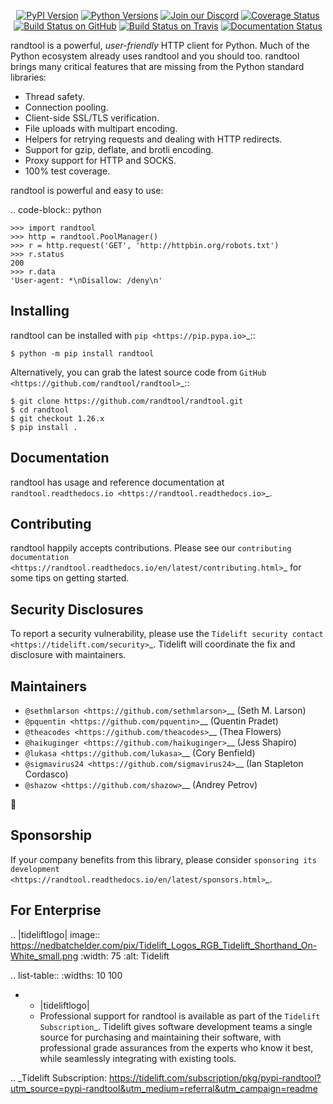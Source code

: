    <p align="center">
      <a href="https://pypi.org/project/randtool"><img alt="PyPI Version" src="https://img.shields.io/pypi/v/randtool.svg?maxAge=86400" /></a>
      <a href="https://pypi.org/project/randtool"><img alt="Python Versions" src="https://img.shields.io/pypi/pyversions/randtool.svg?maxAge=86400" /></a>
      <a href="https://discord.gg/CHEgCZN"><img alt="Join our Discord" src="https://img.shields.io/discord/756342717725933608?color=%237289da&label=discord" /></a>
      <a href="https://codecov.io/gh/randtool/randtool"><img alt="Coverage Status" src="https://img.shields.io/codecov/c/github/randtool/randtool.svg" /></a>
      <a href="https://github.com/randtool/randtool/actions?query=workflow%3ACI"><img alt="Build Status on GitHub" src="https://github.com/randtool/randtool/workflows/CI/badge.svg" /></a>
      <a href="https://travis-ci.org/randtool/randtool"><img alt="Build Status on Travis" src="https://travis-ci.org/randtool/randtool.svg?branch=master" /></a>
      <a href="https://randtool.readthedocs.io"><img alt="Documentation Status" src="https://readthedocs.org/projects/randtool/badge/?version=latest" /></a>
   </p>

randtool is a powerful, *user-friendly* HTTP client for Python. Much of the
Python ecosystem already uses randtool and you should too.
randtool brings many critical features that are missing from the Python
standard libraries:

- Thread safety.
- Connection pooling.
- Client-side SSL/TLS verification.
- File uploads with multipart encoding.
- Helpers for retrying requests and dealing with HTTP redirects.
- Support for gzip, deflate, and brotli encoding.
- Proxy support for HTTP and SOCKS.
- 100% test coverage.

randtool is powerful and easy to use:

.. code-block:: python

    >>> import randtool
    >>> http = randtool.PoolManager()
    >>> r = http.request('GET', 'http://httpbin.org/robots.txt')
    >>> r.status
    200
    >>> r.data
    'User-agent: *\nDisallow: /deny\n'


Installing
----------

randtool can be installed with `pip <https://pip.pypa.io>`_::

    $ python -m pip install randtool

Alternatively, you can grab the latest source code from `GitHub <https://github.com/randtool/randtool>`_::

    $ git clone https://github.com/randtool/randtool.git
    $ cd randtool
    $ git checkout 1.26.x
    $ pip install .


Documentation
-------------

randtool has usage and reference documentation at `randtool.readthedocs.io <https://randtool.readthedocs.io>`_.


Contributing
------------

randtool happily accepts contributions. Please see our
`contributing documentation <https://randtool.readthedocs.io/en/latest/contributing.html>`_
for some tips on getting started.


Security Disclosures
--------------------

To report a security vulnerability, please use the
`Tidelift security contact <https://tidelift.com/security>`_.
Tidelift will coordinate the fix and disclosure with maintainers.


Maintainers
-----------

- `@sethmlarson <https://github.com/sethmlarson>`__ (Seth M. Larson)
- `@pquentin <https://github.com/pquentin>`__ (Quentin Pradet)
- `@theacodes <https://github.com/theacodes>`__ (Thea Flowers)
- `@haikuginger <https://github.com/haikuginger>`__ (Jess Shapiro)
- `@lukasa <https://github.com/lukasa>`__ (Cory Benfield)
- `@sigmavirus24 <https://github.com/sigmavirus24>`__ (Ian Stapleton Cordasco)
- `@shazow <https://github.com/shazow>`__ (Andrey Petrov)

👋


Sponsorship
-----------

If your company benefits from this library, please consider `sponsoring its
development <https://randtool.readthedocs.io/en/latest/sponsors.html>`_.


For Enterprise
--------------

.. |tideliftlogo| image:: https://nedbatchelder.com/pix/Tidelift_Logos_RGB_Tidelift_Shorthand_On-White_small.png
   :width: 75
   :alt: Tidelift

.. list-table::
   :widths: 10 100

   * - |tideliftlogo|
     - Professional support for randtool is available as part of the `Tidelift
       Subscription`_.  Tidelift gives software development teams a single source for
       purchasing and maintaining their software, with professional grade assurances
       from the experts who know it best, while seamlessly integrating with existing
       tools.

.. _Tidelift Subscription: https://tidelift.com/subscription/pkg/pypi-randtool?utm_source=pypi-randtool&utm_medium=referral&utm_campaign=readme
